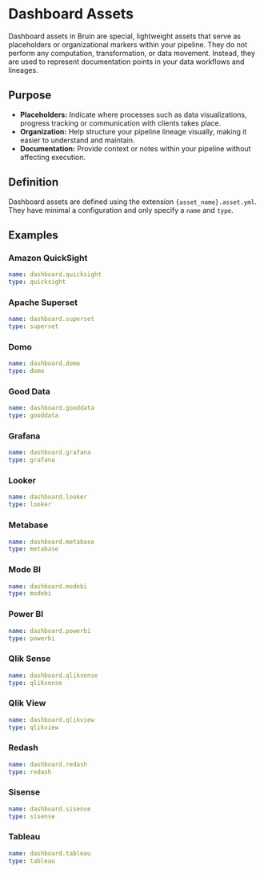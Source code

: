 # Dashboard Assets

Dashboard assets in Bruin are special, lightweight assets that serve as placeholders or organizational markers within your pipeline. They do not perform any computation, transformation, or data movement. Instead, they are used to represent documentation points in your data workflows and lineages.

## Purpose
- **Placeholders:** Indicate where processes such as data visualizations, progress tracking or communication with clients takes place.
- **Organization:** Help structure your pipeline lineage visually, making it easier to understand and maintain.
- **Documentation:** Provide context or notes within your pipeline without affecting execution.


## Definition
Dashboard assets are defined using the extension `{asset_name}.asset.yml`. They have minimal a configuration and only specify a `name` and `type`.

## Examples

### Amazon QuickSight
```yaml
name: dashboard.quicksight
type: quicksight
```

### Apache Superset
```yaml
name: dashboard.superset
type: superset
```

### Domo
```yaml
name: dashboard.domo
type: domo
```

### Good Data
```yaml
name: dashboard.gooddata
type: gooddata
```

### Grafana
```yaml
name: dashboard.grafana
type: grafana
```

### Looker
```yaml
name: dashboard.looker
type: looker
```

### Metabase
```yaml
name: dashboard.metabase
type: metabase
```

### Mode BI
```yaml
name: dashboard.modebi
type: modebi
```

### Power BI
```yaml
name: dashboard.powerbi
type: powerbi
```

### Qlik Sense
```yaml
name: dashboard.qliksense
type: qliksense
```

### Qlik View
```yaml
name: dashboard.qlikview
type: qlikview
```

### Redash
```yaml
name: dashboard.redash
type: redash
```

### Sisense
```yaml
name: dashboard.sisense
type: sisense
```

### Tableau
```yaml
name: dashboard.tableau 
type: tableau
```




